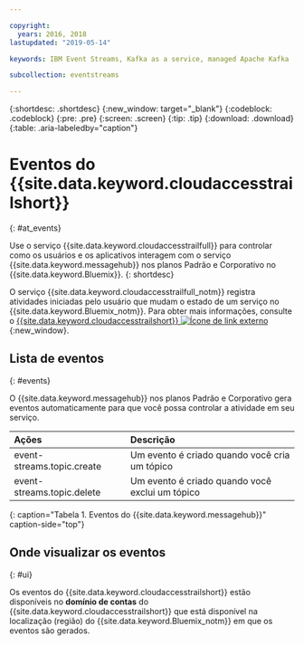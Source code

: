 ```yaml
---

copyright:
  years: 2016, 2018
lastupdated: "2019-05-14"

keywords: IBM Event Streams, Kafka as a service, managed Apache Kafka

subcollection: eventstreams

---
```


{:shortdesc: .shortdesc}
{:new_window: target="_blank"}
{:codeblock: .codeblock}
{:pre: .pre}
{:screen: .screen}
{:tip: .tip}
{:download: .download}
{:table: .aria-labeledby="caption"}

<!-- Name your file `at-events.md` and include it in the Reference nav group in your toc file. -->

# Eventos do {{site.data.keyword.cloudaccesstrailshort}} 
{: #at_events}

Use o serviço {{site.data.keyword.cloudaccesstrailfull}} para controlar como os usuários e os aplicativos interagem com o serviço {{site.data.keyword.messagehub}} nos planos Padrão e Corporativo no {{site.data.keyword.Bluemix}}. 
{: shortdesc}

O serviço {{site.data.keyword.cloudaccesstrailfull_notm}} registra atividades iniciadas pelo usuário que mudam o estado de um serviço no {{site.data.keyword.Bluemix_notm}}. Para obter mais informações, consulte o [{{site.data.keyword.cloudaccesstrailshort}} ![Ícone de link externo](../../icons/launch-glyph.svg "Ícone de link externo")](/docs/services/Activity-Tracker-with-LogDNA?topic=logdnaat-getting-started#getting-started){:new_window}.

<!-- You can create different sections to group events by area. -->

## Lista de eventos
{: #events}

<!-- Make sure you introduce the table with a detailed description that immediately precedes it. For example, see https://cloud.ibm.com/docs/services/cloud-activity-tracker/services?topic=cloud-activity-tracker-cf#catalog. -->

O {{site.data.keyword.messagehub}} nos planos Padrão e Corporativo gera eventos automaticamente para que você possa controlar a atividade em seu serviço.

| Ações | Descrição |
|:-------|:------------|
| event-streams.topic.create | Um evento é criado quando você cria um tópico|
| event-streams.topic.delete | Um evento é criado quando você exclui um tópico|
{: caption="Tabela 1. Eventos do {{site.data.keyword.messagehub}}" caption-side="top"}

## Onde visualizar os eventos
{: #ui}

<!-- For example, choose one of the following two options. -->

<!-- Option 2: Add the following sentence if your service sends events to the account domain. -->

Os eventos do {{site.data.keyword.cloudaccesstrailshort}} estão disponíveis no **domínio de contas** do {{site.data.keyword.cloudaccesstrailshort}} que está disponível na localização (região) do {{site.data.keyword.Bluemix_notm}} em que os eventos são gerados.










